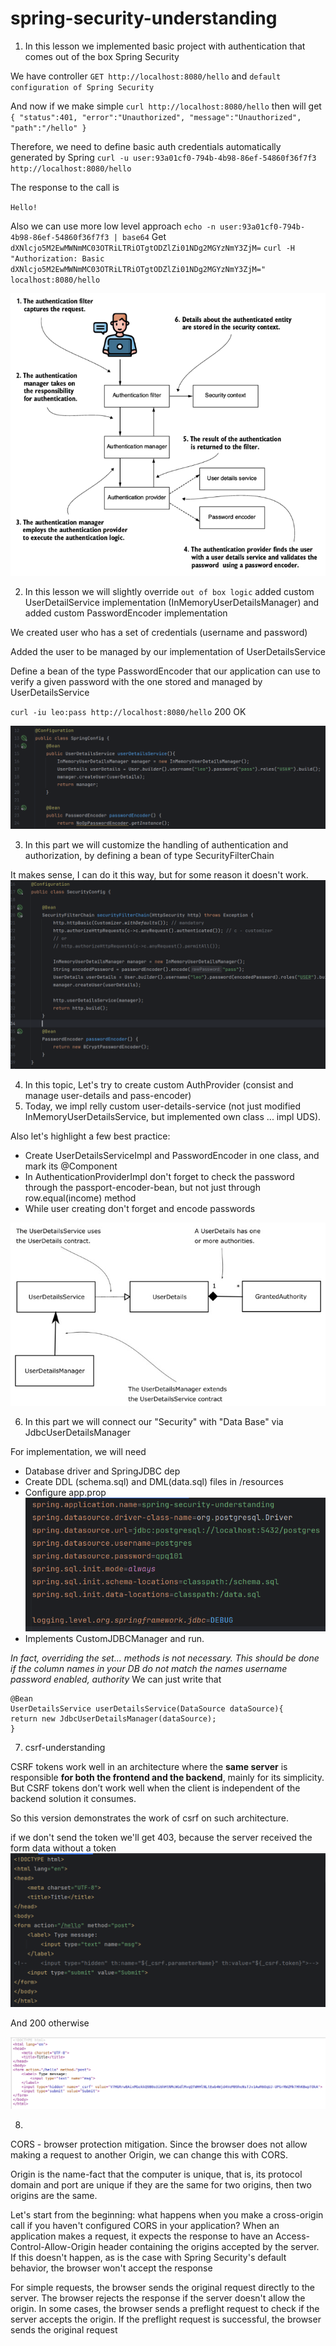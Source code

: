 # spring-security-understanding

1) In this lesson we implemented basic project with authentication that comes out of the box Spring Security

We have controller `GET http://localhost:8080/hello` and `default configuration of Spring Security`

And now if we make simple `curl http://localhost:8080/hello` then will get 
`{
"status":401,
"error":"Unauthorized",
"message":"Unauthorized",
"path":"/hello"
}`

Therefore, we need to define basic auth credentials automatically generated by Spring `curl -u user:93a01cf0-794b-4b98-86ef-54860f36f7f3 http://localhost:8080/hello`

The response to the call is

`Hello!`

Also we can use more low level approach
`echo -n user:93a01cf0-794b-4b98-86ef-54860f36f7f3 | base64`
Get `dXNlcjo5M2EwMWNmMC03OTRiLTRiOTgtODZlZi01NDg2MGYzNmY3ZjM=`
`curl -H "Authorization: Basic dXNlcjo5M2EwMWNmMC03OTRiLTRiOTgtODZlZi01NDg2MGYzNmY3ZjM="  localhost:8080/hello`

<img src="src/main/resources/static/spring-sec-class-design.png">

2) In this lesson we will slightly override `out of box logic` added custom UserDetailService implementation (InMemoryUserDetailsManager) and added custom PasswordEncoder implementation

We created user who has a set of credentials (username and password)

Added the user to be managed by our implementation of UserDetailsService

Define a bean of the type PasswordEncoder that our application can use to verify a given password with the one stored and managed by UserDetailsService

`curl -iu leo:pass http://localhost:8080/hello` 200 OK

<img src="src/main/resources/static/part2-changes.png">

3) In this part we will customize the handling of authentication and authorization, by defining a bean of type SecurityFilterChain

It makes sense, I can do it this way, but for some reason it doesn't work.
<img src="src/main/resources/static/part3-changes.png">

4) In this topic, Let's try to create custom AuthProvider (consist and manage user-details and pass-encoder)
5) Today, we impl relly custom user-details-service (not just modified InMemoryUserDetailsService, but implemented own class ... impl UDS).
   
Also let's highlight a few best practice:
* Create UserDetailsServiceImpl and PasswordEncoder in one class, and mark its @Component
* In AuthenticationProviderImpl don't forget to check the password through the passport-encoder-bean, but not just through row.equal(income) method
* While user creating don't forget and encode passwords

<img src="src/main/resources/static/part5-changes.png">

6) In this part we will connect our "Security" with "Data Base" via JdbcUserDetailsManager

For implementation, we will need
* Database driver and SpringJDBC dep
* Create DDL (schema.sql) and DML(data.sql) files in /resources
* Configure app.prop
  <img src="src/main/resources/static/part6-changes-1.png">
* Implements CustomJDBCManager and run.

_In fact, overriding the set... methods is not necessary. This should be done if the column names in your DB do not match the names username password enabled, authority_
We can just write that
```  
@Bean
UserDetailsService userDetailsService(DataSource dataSource){
return new JdbcUserDetailsManager(dataSource);
}
```

7) csrf-understanding

CSRF tokens work well in an architecture where the **same server** is responsible **for both the frontend and the backend**, mainly for its simplicity. But CSRF tokens don’t work well when the client is independent of the backend solution it consumes.

So this version demonstrates the work of csrf on such architecture.

if we don't send the token we'll get 403, because the server received the form data without a token
<img src="src/main/resources/static/without-csrf-token.png">

And 200 otherwise

<img src="src/main/resources/static/within-csrf-token.png">


8) 
CORS - browser protection mitigation. Since the browser does not allow making a request to another Origin, we can change this with CORS.

Origin is the name-fact that the computer is unique, that is, its protocol domain and port are unique if they are the same for two origins, then two origins are the same.

Let's start from the beginning: what happens when you make a cross-origin call if you haven't configured CORS in your application? When an application makes a request, it expects the response to have an Access-Control-Allow-Origin header containing the origins accepted by the server. 
If this doesn't happen, as is the case with Spring Security's default behavior, the browser won't accept the response

For simple requests, the browser sends the original request directly to the server. The browser rejects the response if the server doesn't allow the origin. In some cases, the browser sends a preflight request to check if the server accepts the origin. If the preflight request is successful, the browser sends the original request
